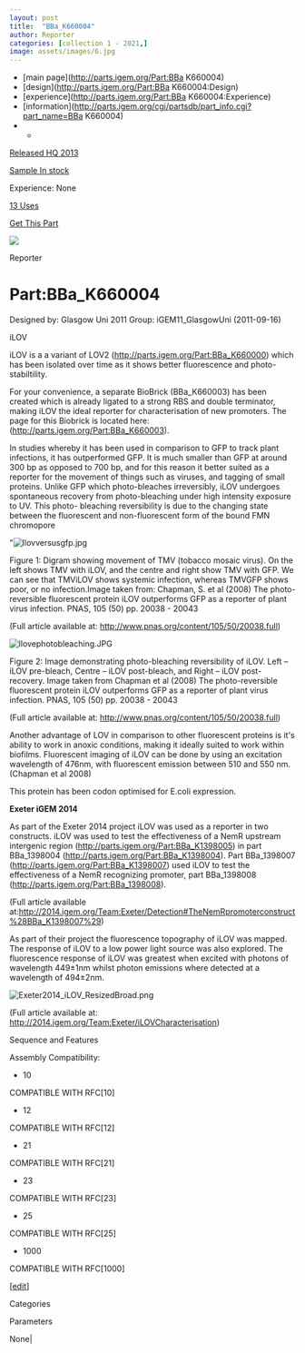 ```yaml
---
layout: post
title:  "BBa_K660004"
author: Reporter
categories: [collection 1 - 2021,] 
image: assets/images/6.jpg
---
```



  * [main page](http://parts.igem.org/Part:BBa K660004)
  * [design](http://parts.igem.org/Part:BBa K660004:Design)
  * [experience](http://parts.igem.org/Part:BBa K660004:Experience)
  * [information](http://parts.igem.org/cgi/partsdb/part_info.cgi?part_name=BBa K660004)
  *   * 

[Released HQ 2013](http://parts.igem.org/Help:Part_Status_Box)

[Sample In stock](http://parts.igem.org/Help:Part_Status_Box)

Experience: None

[13 Uses](http://parts.igem.org/partsdb/uses.cgi?part=BBa_K660004)

[ Get This Part](http://parts.igem.org/partsdb/get_part.cgi?part=BBa_K660004)

![](http://parts.igem.org/images/partbypart/icon_reporter.png)

Reporter

# Part:BBa_K660004

Designed by: Glasgow Uni 2011   Group: iGEM11_GlasgowUni   (2011-09-16)

iLOV

iLOV is a a variant of LOV2 (<http://parts.igem.org/Part:BBa_K660000>) which
has been isolated over time as it shows better fluorescence and photo-
stabiltility.

For your convenience, a separate BioBrick (BBa_K660003) has been created which
is already ligated to a strong RBS and double terminator, making iLOV the
ideal reporter for characterisation of new promoters. The page for this
Biobrick is located here: (<http://parts.igem.org/Part:BBa_K660003>).

In studies whereby it has been used in comparison to GFP to track plant
infections, it has outperformed GFP. It is much smaller than GFP at around 300
bp as opposed to 700 bp, and for this reason it better suited as a reporter
for the movement of things such as viruses, and tagging of small proteins.
Unlike GFP which photo-bleaches irreversibly, iLOV undergoes spontaneous
recovery from photo-bleaching under high intensity exposure to UV. This photo-
bleaching reversibility is due to the changing state between the fluorescent
and non-fluorescent form of the bound FMN chromopore

"![Ilovversusgfp.jpg](http://2011.igem.org/wiki/images/4/41/Ilovversusgfp.jpg)

Figure 1: Digram showing movement of TMV (tobacco mosaic virus). On the left
shows TMV with iLOV, and the centre and right show TMV with GFP. We can see
that TMViLOV shows systemic infection, whereas TMVGFP shows poor, or no
infection.Image taken from: Chapman, S. et al (2008) The photo-reversible
fluorescent protein iLOV outperforms GFP as a reporter of plant virus
infection. PNAS, 105 (50) pp. 20038 - 20043

(Full article available at: <http://www.pnas.org/content/105/50/20038.full>)

  
![Ilovephotobleaching.JPG](http://2011.igem.org/wiki/images/6/65/Ilovephotobleaching.JPG)

Figure 2: Image demonstrating photo-bleaching reversibility of iLOV. Left –
iLOV pre-bleach, Centre – iLOV post-bleach, and Right – iLOV post-recovery.
Image taken from Chapman et al (2008) The photo-reversible fluorescent protein
iLOV outperforms GFP as a reporter of plant virus infection. PNAS, 105 (50)
pp. 20038 - 20043

(Full article available at: <http://www.pnas.org/content/105/50/20038.full>)

Another advantage of LOV in comparison to other fluorescent proteins is it's
ability to work in anoxic conditions, making it ideally suited to work within
biofilms. Fluorescent imaging of iLOV can be done by using an excitation
wavelength of 476nm, with fluorescent emission between 510 and 550 nm.
(Chapman et al 2008)

This protein has been codon optimised for E.coli expression.

**Exeter iGEM 2014**

As part of the Exeter 2014 project iLOV was used as a reporter in two
constructs. iLOV was used to test the effectiveness of a NemR upstream
intergenic region (<http://parts.igem.org/Part:BBa_K1398005>) in part
BBa_1398004 (<http://parts.igem.org/Part:BBa_K1398004>). Part BBa_1398007
(<http://parts.igem.org/Part:BBa_K1398007>) used iLOV to test the
effectiveness of a NemR recognizing promoter, part BBa_1398008
(<http://parts.igem.org/Part:BBa_1398008>).

(Full article available
at:<http://2014.igem.org/Team:Exeter/Detection#TheNemRpromoterconstruct%28BBa_K1398007%29>)

As part of their project the fluorescence topography of iLOV was mapped. The
response of iLOV to a low power light source was also explored. The
fluorescence response of iLOV was greatest when excited with photons of
wavelength 449±1nm whilst photon emissions where detected at a wavelength of
494±2nm.

![Exeter2014_iLOV_ResizedBroad.png](http://2014.igem.org/wiki/images/e/e7/Exeter2014_iLOV_ResizedBroad.png)

(Full article available at:
<http://2014.igem.org/Team:Exeter/iLOVCharacterisation>)

Sequence and Features

  

Assembly Compatibility:

  * 10

COMPATIBLE WITH RFC[10]

  * 12

COMPATIBLE WITH RFC[12]

  * 21

COMPATIBLE WITH RFC[21]

  * 23

COMPATIBLE WITH RFC[23]

  * 25

COMPATIBLE WITH RFC[25]

  * 1000

COMPATIBLE WITH RFC[1000]

  

[[edit](http://parts.igem.org/partsdb/part_info.cgi?part_name=BBa_K660004)]

Categories

Parameters

None|

